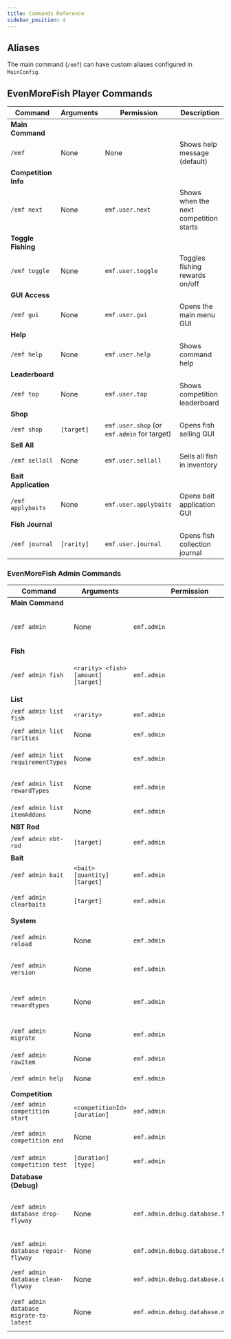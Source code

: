 ```yaml
---
title: Commands Reference
sidebar_position: 4
---
```


## Aliases

The main command (`/emf`) can have custom aliases configured in `MainConfig`.

## EvenMoreFish Player Commands

| Command              | Arguments  | Permission                                  | Description                            |
|----------------------|------------|---------------------------------------------|----------------------------------------|
| **Main Command**     |
| `/emf`               | None       | None                                        | Shows help message (default)           |
| **Competition Info** |
| `/emf next`          | None       | `emf.user.next`                             | Shows when the next competition starts |
| **Toggle Fishing**   |
| `/emf toggle`        | None       | `emf.user.toggle`                           | Toggles fishing rewards on/off         |
| **GUI Access**       |
| `/emf gui`           | None       | `emf.user.gui`                              | Opens the main menu GUI                |
| **Help**             |
| `/emf help`          | None       | `emf.user.help`                             | Shows command help                     |
| **Leaderboard**      |
| `/emf top`           | None       | `emf.user.top`                              | Shows competition leaderboard          |
| **Shop**             |
| `/emf shop`          | `[target]` | `emf.user.shop` (or `emf.admin` for target) | Opens fish selling GUI                 |
| **Sell All**         |
| `/emf sellall`       | None       | `emf.user.sellall`                          | Sells all fish in inventory            |
| **Bait Application** |
| `/emf applybaits`    | None       | `emf.user.applybaits`                       | Opens bait application GUI             |
| **Fish Journal**     |
| `/emf journal`       | `[rarity]` | `emf.user.journal`                          | Opens fish collection journal          |



### EvenMoreFish Admin Commands

| Command                                 | Arguments                           | Permission                         | Description                           |
|-----------------------------------------|-------------------------------------|------------------------------------|---------------------------------------|
| **Main Command**                        |
| `/emf admin`                            | None                                | `emf.admin`                        | Shows admin command help              |
| **Fish**                                |
| `/emf admin fish`                       | `<rarity> <fish> [amount] [target]` | `emf.admin`                        | Gives a specific fish to a player     |
| **List**                                |
| `/emf admin list fish`                  | `<rarity>`                          | `emf.admin`                        | Lists fish in a rarity                |
| `/emf admin list rarities`              | None                                | `emf.admin`                        | Lists all rarities                    |
| `/emf admin list requirementTypes`      | None                                | `emf.admin`                        | Lists requirement types               |
| `/emf admin list rewardTypes`           | None                                | `emf.admin`                        | Lists reward types                    |
| `/emf admin list itemAddons`            | None                                | `emf.admin`                        | Lists item addons                     |
| **NBT Rod**                             |
| `/emf admin nbt-rod`                    | `[target]`                          | `emf.admin`                        | Gives NBT fishing rod                 |
| **Bait**                                |
| `/emf admin bait`                       | `<bait> [quantity] [target]`        | `emf.admin`                        | Gives bait to player                  |
| `/emf admin clearbaits`                 | `[target]`                          | `emf.admin`                        | Clears baits from held rod            |
| **System**                              |
| `/emf admin reload`                     | None                                | `emf.admin`                        | Reloads plugin config                 |
| `/emf admin version`                    | None                                | `emf.admin`                        | Shows plugin version info             |
| `/emf admin rewardtypes`                | None                                | `emf.admin`                        | Lists reward types with authors       |
| `/emf admin migrate`                    | None                                | `emf.admin`                        | Runs database migrations              |
| `/emf admin rawItem`                    | None                                | `emf.admin`                        | Gets NBT of held item                 |
| `/emf admin help`                       | None                                | `emf.admin`                        | Shows help again                      |
| **Competition**                         |
| `/emf admin competition start`          | `<competitionId> [duration]`        | `emf.admin`                        | Starts competition                    |
| `/emf admin competition end`            | None                                | `emf.admin`                        | Ends current competition              |
| `/emf admin competition test`           | `[duration] [type]`                 | `emf.admin`                        | Starts test competition               |
| **Database (Debug)**                    |
| `/emf admin database drop-flyway`       | None                                | `emf.admin.debug.database.flyway`  | Drops Flyway schema history (debug)   |
| `/emf admin database repair-flyway`     | None                                | `emf.admin.debug.database.flyway`  | Attempts to repair migrations         |
| `/emf admin database clean-flyway`      | None                                | `emf.admin.debug.database.clean`   | Cleans Flyway tables                  |
| `/emf admin database migrate-to-latest` | None                                | `emf.admin.debug.database.migrate` | Forces migration to latest DB version |

